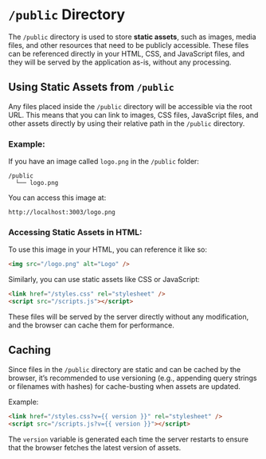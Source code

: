 # `/public` Directory <Badge type="warning" text="client" />

The `/public` directory is used to store **static assets**, such as images, media files, and other resources that need to be publicly accessible. These files can be referenced directly in your HTML, CSS, and JavaScript files, and they will be served by the application as-is, without any processing.

## Using Static Assets from `/public`

Any files placed inside the `/public` directory will be accessible via the root URL. This means that you can link to images, CSS files, JavaScript files, and other assets directly by using their relative path in the `/public` directory.

### Example:

If you have an image called `logo.png` in the `/public` folder:

```
/public
  └── logo.png
```

You can access this image at:

```
http://localhost:3003/logo.png
```

### Accessing Static Assets in HTML:

To use this image in your HTML, you can reference it like so:

```html
<img src="/logo.png" alt="Logo" />
```

Similarly, you can use static assets like CSS or JavaScript:

```html
<link href="/styles.css" rel="stylesheet" />
<script src="/scripts.js"></script>
```

These files will be served by the server directly without any modification, and the browser can cache them for performance.

## Caching

Since files in the `/public` directory are static and can be cached by the browser, it’s recommended to use versioning (e.g., appending query strings or filenames with hashes) for cache-busting when assets are updated.

Example:

```html
<link href="/styles.css?v={{ version }}" rel="stylesheet" />
<script src="/scripts.js?v={{ version }}"></script>
```

The `version` variable is generated each time the server restarts to ensure that the browser fetches the latest version of assets.
